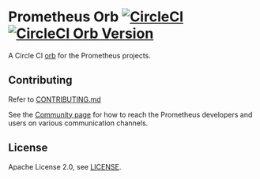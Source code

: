 # Prometheus Orb [![CircleCI](https://circleci.com/gh/simonpasquier/prometheus-orb.svg?style=svg)](https://circleci.com/gh/simonpasquier/prometheus-orb) [![CircleCI Orb Version](https://img.shields.io/badge/endpoint.svg?url=https://badges.circleci.io/orb/simonpasquier/prometheus-orb)](https://circleci.com/orbs/registry/orb/simonpasquier/prometheus-orb)

A Circle CI [orb](https://circleci.com/docs/2.0/orb-intro) for the Prometheus projects.

## Contributing

Refer to [CONTRIBUTING.md](https://github.com/prometheus/prometheus/blob/master/CONTRIBUTING.md)

See the [Community page](https://prometheus.io/community) for how to reach the Prometheus developers and users on various communication channels.

## License

Apache License 2.0, see [LICENSE](https://github.com/simonpasquier/prometheus-orb/blob/master/LICENSE).
